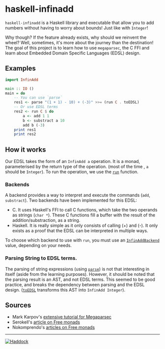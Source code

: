 # haskell-infinadd

`haskell-infinadd` is a Haskell library and executable that allow you to add numbers without having to worry about bounds! Just like with `Integer`!

Why though? If the feature already exists, why should we reinvent the wheel? Well, sometimes, it's more about the journey than the destination! The goal of this project is to learn how to use `megaparsec`, the C FFI and learn about Embedded Domain Specific Languages (EDSL) design.

## Examples

```haskell
import InfinAdd

main :: IO ()
main = do
    -- You can use `parse`
    res1 <- parse "(1 + 1) - 10) + (-3)" >>= (run C . toEDSL)
    -- Or use EDSL terms
    res2 <- run C $ do
        a <- add 1 1
        b <- substract a 10
        add b (-3)
    print res1
    print res2
```

## How it works

Our EDSL takes the form of an `InfinAdd a` operation. It is a monad, parameterised by the return type of the operation. (most of the time , `a` should be `Integer`). To run the operation, we use the [`run`](https://arthi-chaud.github.io/haskell-infinadd/InfinAdd.html#v:run) function.

### Backends

A backend provides a way to interpret and execute the commands (`add`, `substract`). Two backends have been implemented for this EDSL:

- C. It uses Haskell's FFI to call C functions, which take the two operands as strings (`char *`). These C functions fill a buffer with the result of the addition/substraction, as a string.
- Haskell. It is really simple as it only consists of calling (+) and (-). It only exists as a proof that the EDSL can be interpreted in multiple ways.

To choose which backend to use with `run`, you must use an [`InfinAddBackend`](https://arthi-chaud.github.io/haskell-infinadd/InfinAdd.html#t:InfinAddBackend) value, depending on your needs.

### Parsing String to EDSL terms.

The parsing of string expressions (using [`parse`](https://arthi-chaud.github.io/haskell-infinadd/InfinAdd-Parser.html#v:parse)) is not that interesting in itself (aside from the learning purposes). However, it should be noted that the parsing result is an AST, and not EDSL terms. This seemed to be good practice, and breaks the dependency between parsing and the EDSL design. ([`toEDSL`](https://arthi-chaud.github.io/haskell-infinadd/InfinAdd-Parser.html#v:toEDSL) transforms this AST into `InfinAdd Integer`).

## Sources

- Mark Karpov's [extensive tutorial for Megaparsec](https://markkarpov.com/tutorial/megaparsec.html)
- Serokell's [article on Free monads](https://serokell.io/blog/introduction-to-free-monads)
- Nokomprendo's [articles on Free monads](https://nokomprendo.gitlab.io/posts/tuto_084/2022-03-10-fr-README.html)

---

[![Haddock](https://img.shields.io/badge/Documentation-Haddock-purple)](https://arthi-chaud.github.io/haskell-infinadd)

